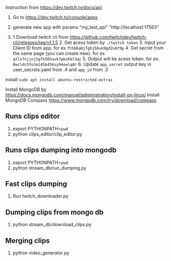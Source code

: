 Instruction from https://dev.twitch.tv/docs/api

1. Go to https://dev.twitch.tv/console/apps

2. generate new app with params
"my_test_api"
"http://localhost:17563"


3. 1.Download twitch cli from https://github.com/twitchdev/twitch-cli/releases/tag/v1.1.5
   2. Get acess token by `./twitch token`
   3. Input your Client ID from app. for ex `fthb6a0jfghj56uk9gd2u6t9p` 
   4. Get secret from the same page (you can create new). for ex `qtln7njjnj5gfh56havk7pmzkbl3qc`
   5. Output will be acess token. for ex. `8wcldc5fo3e2456456sy94owlq8r`
   6. Update `app_secret` output key in user_secrets.yaml from .4 and `app_id` from .3


install `sudo apt install ubuntu-restricted-extras`


Install MongoDB by https://docs.mongodb.com/manual/administration/install-on-linux/
Install MongoDB Compass https://www.mongodb.com/try/download/compass


## Runs clips editor
1. export PYTHONPATH=`pwd`
2. python clips_editor/clip_editor.py

## Runs clips dumping into mongodb
1. export PYTHONPATH=`pwd`
2. python stream_db/run_dumping.py 

## Fast clips dumping
1. Run twitch_downloader.py

## Dumping clips from mongo db
1. python stream_db/download_clips.py 

## Merging clips
1. python video_generator.py